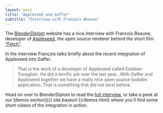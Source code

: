 ```yaml
---
layout: post
title: "Appleseed and Gaffer"
subtitle: "Interview with François Beaune"
---
```


The [BlenderDiplom](http://blenderdiplom.com) website has a nice interview with Francois Beaune, developer of [Appleseed](http://appleseedhq.net/), the open source renderer behind the short film ["Fetch"](http://www.fetchaveryshortfilm.com/).

In the interview François talks briefly about the recent integration of Appleseed into Gaffer.

 > That is the work of a developer of Appleseed called Esteban Tovagliari. He did a terrific job over the last year...With Gaffer and Appleseed together we have a really nice open source lookdev application. That is something that did not exist before.

Head on over to BlenderDiplom to read the [full interview](http://blenderdiplom.com/en/interviews/607-interview-francois-beaune-on-appleseed-renderer.html), or take a peek at our [demos section]({{ site.baseurl }}/demos.html) where you'll find some short videos of the integration in action.

